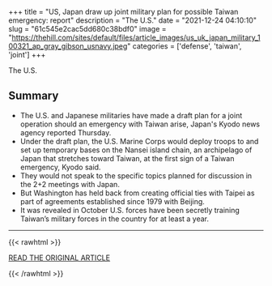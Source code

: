 +++
title = "US, Japan draw up joint military plan for possible Taiwan emergency: report"
description = "The U.S."
date = "2021-12-24 04:10:10"
slug = "61c545e2cac5dd680c38bdf0"
image = "https://thehill.com/sites/default/files/article_images/us_uk_japan_military_100321_ap_gray_gibson_usnavy.jpeg"
categories = ['defense', 'taiwan', 'joint']
+++

The U.S.

## Summary

- The U.S. and Japanese militaries have made a draft plan for a joint operation should an emergency with Taiwan arise, Japan's Kyodo news agency reported Thursday.
- Under the draft plan, the U.S. Marine Corps would deploy troops to and set up temporary bases on the Nansei island chain, an archipelago of Japan that stretches toward Taiwan, at the first sign of a Taiwan emergency, Kyodo said.
- They would not speak to the specific topics planned for discussion in the 2+2 meetings with Japan.
- But Washington has held back from creating official ties with Taipei as part of agreements established since 1979 with Beijing.
- It was revealed in October U.S. forces have been secretly training Taiwan’s military forces in the country for at least a year.

---

{{< rawhtml >}}
  <p class="article-category">
    <a target="_blank" href="https://thehill.com/policy/defense/587089-us-japan-draw-up-joint-military-plan-for-possible-taiwan-emergency-report">READ THE ORIGINAL ARTICLE</a>
  </p>
{{< /rawhtml >}}
